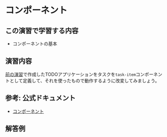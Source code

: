 # コンポーネント

## この演習で学習する内容
- コンポーネントの基本

## 演習内容
[前の演習](./list.md)で作成したTODOアプリケーションをタスクを`task-item`コンポーネントとして定義して、それを使ったもので動作するように改変してみましょう。

## 参考: 公式ドキュメント
- [コンポーネント](https://jp.vuejs.org/v2/guide/components.html)

## 解答例

